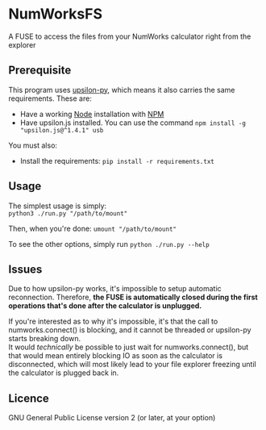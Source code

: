 # NumWorksFS
A FUSE to access the files from your NumWorks calculator right from the explorer

## Prerequisite
This program uses [upsilon-py](https://pypi.org/project/upsilon-py/), which means it also carries the same requirements. These are:  
- Have a working [Node](https://nodejs.org/) installation with [NPM](https://www.npmjs.com/)  
- Have upsilon.js installed. You can use the command `npm install -g "upsilon.js@^1.4.1" usb`  

You must also:
- Install the requirements: `pip install -r requirements.txt`

## Usage
The simplest usage is simply:  
`python3 ./run.py "/path/to/mount"`  

Then, when you're done:
`umount "/path/to/mount"`

To see the other options, simply run `python ./run.py --help`

## Issues
Due to how upsilon-py works, it's impossible to setup automatic reconnection. Therefore, **the FUSE is automatically closed during the first operations that's done after the calculator is unplugged.** 

If you're interested as to why it's impossible, it's that the call to numworks.connect() is blocking, and it cannot be threaded or upsilon-py starts breaking down.  
It would *technically* be possible to just wait for numworks.connect(), but that would mean entirely blocking IO as soon as the calculator is disconnected, which will most likely lead to your file explorer freezing until the calculator is plugged back in.


## Licence
GNU General Public License version 2 (or later, at your option)